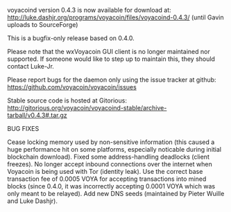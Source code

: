 voyacoind version 0.4.3 is now available for download at:
http://luke.dashjr.org/programs/voyacoin/files/voyacoind-0.4.3/ (until Gavin uploads to SourceForge)

This is a bugfix-only release based on 0.4.0.

Please note that the wxVoyacoin GUI client is no longer maintained nor supported. If someone would like to step up to maintain this, they should contact Luke-Jr.

Please report bugs for the daemon only using the issue tracker at github:
https://github.com/voyacoin/voyacoin/issues

Stable source code is hosted at Gitorious:
http://gitorious.org/voyacoin/voyacoind-stable/archive-tarball/v0.4.3#.tar.gz

BUG FIXES

Cease locking memory used by non-sensitive information (this caused a huge performance hit on some platforms, especially noticable during initial blockchain download).
Fixed some address-handling deadlocks (client freezes).
No longer accept inbound connections over the internet when Voyacoin is being used with Tor (identity leak).
Use the correct base transaction fee of 0.0005 VOYA for accepting transactions into mined blocks (since 0.4.0, it was incorrectly accepting 0.0001 VOYA which was only meant to be relayed).
Add new DNS seeds (maintained by Pieter Wuille and Luke Dashjr).

